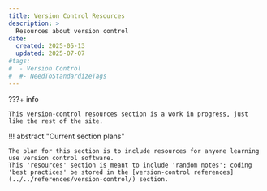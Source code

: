```yaml
---
title: Version Control Resources
description: >
  Resources about version control
date:
  created: 2025-05-13
  updated: 2025-07-07
#tags:
#  - Version Control
#  #- NeedToStandardizeTags
---
```


<!--- Do not use a H1 element when the title is set in the frontmatter --->
<!--- # Version Control Resources --->


???+ info

    This version-control resources section is a work in progress, just like the rest of the site.


!!! abstract "Current section plans"

    The plan for this section is to include resources for anyone learning use version control software.
    This 'resources' section is meant to include 'random notes'; coding 'best practices' be stored in the [version-control references](../../references/version-control/) section. 

